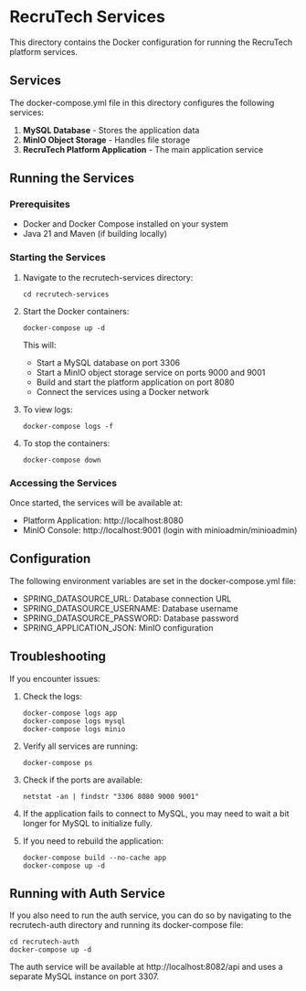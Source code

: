 # RecruTech Services

This directory contains the Docker configuration for running the RecruTech platform services.

## Services

The docker-compose.yml file in this directory configures the following services:

1. **MySQL Database** - Stores the application data
2. **MinIO Object Storage** - Handles file storage
3. **RecruTech Platform Application** - The main application service

## Running the Services

### Prerequisites

- Docker and Docker Compose installed on your system
- Java 21 and Maven (if building locally)

### Starting the Services

1. Navigate to the recrutech-services directory:
   ```
   cd recrutech-services
   ```

2. Start the Docker containers:
   ```
   docker-compose up -d
   ```

   This will:
   - Start a MySQL database on port 3306
   - Start a MinIO object storage service on ports 9000 and 9001
   - Build and start the platform application on port 8080
   - Connect the services using a Docker network

3. To view logs:
   ```
   docker-compose logs -f
   ```

4. To stop the containers:
   ```
   docker-compose down
   ```

### Accessing the Services

Once started, the services will be available at:
- Platform Application: http://localhost:8080
- MinIO Console: http://localhost:9001 (login with minioadmin/minioadmin)

## Configuration

The following environment variables are set in the docker-compose.yml file:
- SPRING_DATASOURCE_URL: Database connection URL
- SPRING_DATASOURCE_USERNAME: Database username
- SPRING_DATASOURCE_PASSWORD: Database password
- SPRING_APPLICATION_JSON: MinIO configuration

## Troubleshooting

If you encounter issues:

1. Check the logs:
   ```
   docker-compose logs app
   docker-compose logs mysql
   docker-compose logs minio
   ```

2. Verify all services are running:
   ```
   docker-compose ps
   ```

3. Check if the ports are available:
   ```
   netstat -an | findstr "3306 8080 9000 9001"
   ```

4. If the application fails to connect to MySQL, you may need to wait a bit longer for MySQL to initialize fully.

5. If you need to rebuild the application:
   ```
   docker-compose build --no-cache app
   docker-compose up -d
   ```

## Running with Auth Service

If you also need to run the auth service, you can do so by navigating to the recrutech-auth directory and running its docker-compose file:

```
cd recrutech-auth
docker-compose up -d
```

The auth service will be available at http://localhost:8082/api and uses a separate MySQL instance on port 3307.